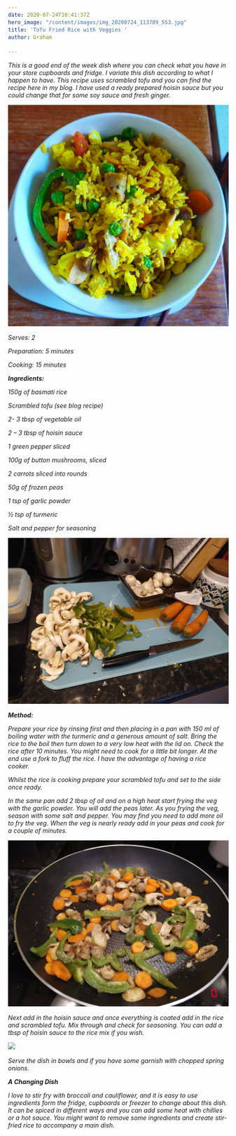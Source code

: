```yaml
---
date: 2020-07-24T10:41:37Z
hero_image: "/content/images/img_20200724_113709_553.jpg"
title: 'Tofu Fried Rice with Veggies '
author: Graham

---
```

_This is a good end of the week dish where you can check what you have in your store cupboards and fridge. I variate this dish according to what I happen to have. This recipe uses scrambled tofu and you can find the recipe here in my blog. I have used a ready prepared hoisin sauce but you could change that for some soy sauce and fresh ginger._

![](/content/images/img_20200724_113709_553.jpg)

_Serves: 2_

_Preparation: 5 minutes_

_Cooking: 15 minutes_

**_Ingredients:_**

_150g of basmati rice_

_Scrambled tofu (see blog recipe)_

_2- 3 tbsp of vegetable oil_

_2 – 3 tbsp of hoisin sauce_

_1 green pepper sliced_

_100g of button mushrooms, sliced_

_2 carrots sliced into rounds_

_50g of frozen peas_

_1 tsp of garlic powder_

_½ tsp of turmeric_

_Salt and pepper for seasoning_

![](/content/images/img_20200723_180628.jpg)

**_Method:_**

_Prepare your rice by rinsing first and then placing in a pan with 150 ml of boiling water with the turmeric and a generous amount of salt. Bring the rice to the boil then turn down to a very low heat with the lid on. Check the rice after 10 minutes. You might need to cook for a little bit longer. At the end use a fork to fluff the rice. I have the advantage of having a rice cooker._

_Whilst the rice is cooking prepare your scrambled tofu and set to the side once ready._

_In the same pan add 2 tbsp of oil and on a high heat start frying the veg with the garlic powder. You will add the peas later. As you frying the veg, season with some salt and pepper. You may find you need to add more oil to fry the veg. When the veg is nearly ready add in your peas and cook for a couple of minutes._

![](/content/images/img_20200723_182050.jpg)

_Next add in the hoisin sauce and once everything is coated add in the rice and scrambled tofu. Mix through and check for seasoning. You can add a tbsp of hoisin sauce to the rice mix if you wish._

![](/content/images/img_20200723_182617.jpg)

_Serve the dish in bowls and if you have some garnish with chopped spring onions._

**_A Changing Dish_**

_I love to stir fry with broccoli and cauliflower, and it is easy to use ingredients form the fridge, cupboards or freezer to change about this dish. It can be spiced in different ways and you can add some heat with chillies or a hot sauce. You might want to remove some ingredients and create stir-fried rice to accompany a main dish._
